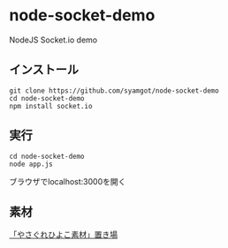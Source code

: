 # node-socket-demo

NodeJS Socket.io demo

## インストール

	git clone https://github.com/syamgot/node-socket-demo
	cd node-socket-demo
	npm install socket.io

## 実行

	cd node-socket-demo
	node app.js

ブラウザでlocalhost:3000を開く

## 素材

[「やさぐれひよこ素材」置き場](http://banraku-games.sakura.ne.jp/yasagure/index.html)
